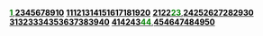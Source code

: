 [<span style="color:green">**1**</span>](problems/ID001),[<span style="color:black">**2**</span>](problems/ID002)[<span style="color:black">**3**</span>](problems/ID003)[<span style="color:black">**4**</span>](problems/ID004)[<span style="color:black">**5**</span>](problems/ID005)[<span style="color:black">**6**</span>](problems/ID006)[<span style="color:black">**7**</span>](problems/ID007)[<span style="color:black">**8**</span>](problems/ID008)[<span style="color:black">**9**</span>](problems/ID009)[<span style="color:black">**10**</span>](problems/ID010)
[<span style="color:black">**11**</span>](problems/ID011)[<span style="color:black">**12**</span>](problems/ID012)[<span style="color:black">**13**</span>](problems/ID013)[<span style="color:black">**14**</span>](problems/ID014)[<span style="color:black">**15**</span>](problems/ID015)[<span style="color:black">**16**</span>](problems/ID016)[<span style="color:black">**17**</span>](problems/ID017)[<span style="color:black">**18**</span>](problems/ID018)[<span style="color:black">**19**</span>](problems/ID019)[<span style="color:black">**20**</span>](problems/ID020)
[<span style="color:black">**21**</span>](problems/ID021)[<span style="color:black">**22**</span>](problems/ID022)[<span style="color:green">**23**</span>](problems/ID023),[<span style="color:black">**24**</span>](problems/ID024)[<span style="color:black">**25**</span>](problems/ID025)[<span style="color:black">**26**</span>](problems/ID026)[<span style="color:black">**27**</span>](problems/ID027)[<span style="color:black">**28**</span>](problems/ID028)[<span style="color:black">**29**</span>](problems/ID029)[<span style="color:black">**30**</span>](problems/ID030)
[<span style="color:black">**31**</span>](problems/ID031)[<span style="color:black">**32**</span>](problems/ID032)[<span style="color:black">**33**</span>](problems/ID033)[<span style="color:black">**34**</span>](problems/ID034)[<span style="color:black">**35**</span>](problems/ID035)[<span style="color:black">**36**</span>](problems/ID036)[<span style="color:black">**37**</span>](problems/ID037)[<span style="color:black">**38**</span>](problems/ID038)[<span style="color:black">**39**</span>](problems/ID039)[<span style="color:black">**40**</span>](problems/ID040)
[<span style="color:black">**41**</span>](problems/ID041)[<span style="color:black">**42**</span>](problems/ID042)[<span style="color:black">**43**</span>](problems/ID043)[<span style="color:green">**44**</span>](problems/ID044),[<span style="color:black">**45**</span>](problems/ID045)[<span style="color:black">**46**</span>](problems/ID046)[<span style="color:black">**47**</span>](problems/ID047)[<span style="color:black">**48**</span>](problems/ID048)[<span style="color:black">**49**</span>](problems/ID049)[<span style="color:black">**50**</span>](problems/ID050)
